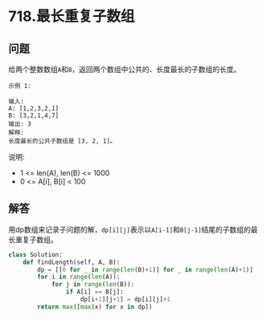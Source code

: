 # 718.最长重复子数组

## 问题
给两个整数数组`A`和`B`，返回两个数组中公共的、长度最长的子数组的长度。

```
示例 1:

输入:
A: [1,2,3,2,1]
B: [3,2,1,4,7]
输出: 3
解释: 
长度最长的公共子数组是 [3, 2, 1]。
```

说明:

- 1 <= len(A), len(B) <= 1000
- 0 <= A[i], B[i] < 100

## 解答
用dp数组来记录子问题的解，`dp[i][j]`表示以`A[i-1]`和`B[j-1]`结尾的子数组的最长重复子数组。

```python
class Solution:
    def findLength(self, A, B):
        dp = [[0 for _ in range(len(B)+1)] for _ in range(len(A)+1)]
        for i in range(len(A)):
            for j in range(len(B)):
                if A[i] == B[j]:
                    dp[i+1][j+1] = dp[i][j]+1
        return max([max(x) for x in dp])
```
